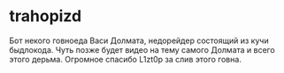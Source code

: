 # trahopizd
Бот некого говноеда Васи Долмата, недорейдер состоящий из кучи быдлокода. Чуть позже будет видео на тему самого Долмата и всего этого дерьма. Огромное спасибо L1zt0p за слив этого говна.
